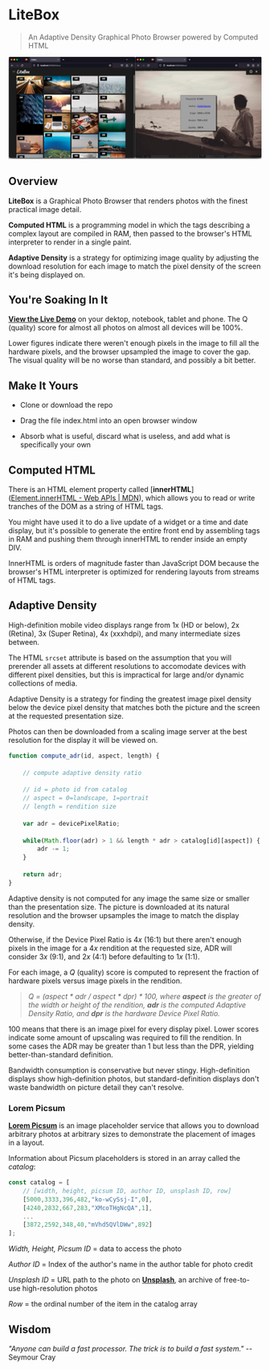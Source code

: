 # LiteBox

> An Adaptive Density Graphical Photo Browser powered by Computed HTML

![litebox.jpg](litebox.jpg)

## Overview

**LiteBox** is a Graphical Photo Browser that renders photos with the finest practical image detail.

**Computed HTML** is a programming model in which the tags describing a complex layout are compiled in RAM, then passed to the browser's HTML interpreter to render in a single paint.

**Adaptive Density** is a strategy for optimizing image quality by adjusting the download resolution for each image to match the pixel density of the screen it's being displayed on. 

## You're Soaking In It

[**View the Live Demo**](https://glroyal.github.io/litebox/) on your dektop, notebook, tablet and phone. The Q (quality) score for almost all photos on almost all devices will be 100%.

Lower figures indicate there weren't enough pixels in the image to fill all the hardware pixels, and the browser upsampled the image to cover the gap. The visual quality will be no worse than standard, and possibly a bit better.

## Make It Yours

* Clone or download the repo

* Drag the file index.html into an open browser window

* Absorb what is useful, discard what is useless, and add what is specifically your own 

## Computed HTML

There is an HTML element property called [**innerHTML**]([Element.innerHTML - Web APIs | MDN](https://developer.mozilla.org/en-US/docs/Web/API/Element/innerHTML)), which allows you to read or write tranches of the DOM as a string of HTML tags.

You might have used it to do a live update of a widget or a time and date display, but it's possible to generate the entire front end by assembling tags in RAM and pushing them through innerHTML to render inside an empty DIV. 

InnerHTML is orders of magnitude faster than JavaScript DOM because the browser's HTML interpreter is optimized for rendering layouts from streams of HTML tags.

## Adaptive Density

High-definition mobile video displays range from 1x (HD or below), 2x (Retina), 3x (Super Retina), 4x (xxxhdpi), and many intermediate sizes between.

The HTML `srcset` attribute is based on the assumption that you will prerender all assets at different resolutions to accomodate devices with different pixel densities, but this is impractical for large and/or dynamic collections of media.

Adaptive Density is a strategy for finding the greatest image pixel density below the device pixel density that matches both the picture and the screen at the requested presentation size.

Photos can then be downloaded from a scaling image server at the best resolution for the display it will be viewed on.

```javascript
function compute_adr(id, aspect, length) {

    // compute adaptive density ratio

    // id = photo id from catalog
    // aspect = 0=landscape, 1=portrait
    // length = rendition size

    var adr = devicePixelRatio; 

    while(Math.floor(adr) > 1 && length * adr > catalog[id][aspect]) {
        adr -= 1;
    }

    return adr;
}
```

Adaptive density is not computed for any image the same size or smaller than the presentation size. The picture is downloaded at its natural resolution and the browser upsamples the image to match the display density. 

Otherwise, if the Device Pixel Ratio is 4*x* (16:1) but there aren't enough pixels in the image for a 4*x* rendition at the requested size, ADR will consider 3*x* (9:1), and 2*x* (4:1) before defaulting to 1*x* (1:1).

For each image, a *Q* (quality) score is computed to represent the fraction of hardware pixels versus image pixels in the rendition.

> *Q = (aspect * adr / aspect * dpr) * 100, where **aspect** is the greater of the width or height of the rendition, **adr** is the computed Adaptive Density Ratio, and **dpr** is the hardware Device Pixel Ratio.*

100 means that there is an image pixel for every display pixel. Lower scores indicate some amount of upscaling was required to fill the rendition. In some cases the ADR may be greater than 1 but less than the DPR, yielding better-than-standard definition.

Bandwidth consumption is conservative but never stingy. High-definition displays show high-definition photos, but standard-definition displays don't waste bandwidth on picture detail they can't resolve. 

### Lorem Picsum

**[Lorem Picsum](https://picsum.photos/)** is an image placeholder service that allows you to download arbitrary photos at arbitrary sizes to demonstrate the placement of images in a layout.

Information about Picsum placeholders is stored in an array called the *catalog*:

```javascript
const catalog = [
    // [width, height, picsum ID, author ID, unsplash ID, row]
    [5000,3333,396,482,"ko-wCySsj-I",0],
    [4240,2832,667,283,"XMcoTHgNcQA",1],
    ...
    [3872,2592,348,40,"mVhd5QVlDWw",892]
];
```

*Width, Height, Picsum ID* = data to access the photo

*Author ID* = Index of the author's name in the author table for photo credit

*Unsplash ID* = URL path to the photo on [**Unsplash**](https://unsplash.com/about), an archive of free-to-use high-resolution photos

*Row* = the ordinal number of the item in the catalog array

## 

## Wisdom

*"Anyone can build a fast processor. The trick is to build a fast system."*
-- Seymour Cray
